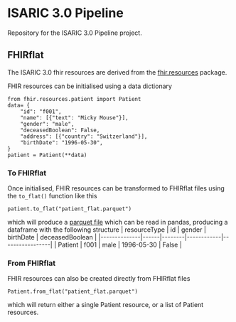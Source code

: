 # ISARIC 3.0 Pipeline

Repository for the ISARIC 3.0 Pipeline project.

## FHIRflat

The ISARIC 3.0 fhir resources are derived from the [fhir.resources](https://github.com/nazrulworld/fhir.resources) package.

FHIR resources can be initialised using a data dictionary
```
from fhir.resources.patient import Patient
data= {
    "id": "f001",
    "name": [{"text": "Micky Mouse"}],
    "gender": "male",
    "deceasedBoolean": False,
    "address": [{"country": "Switzerland"}],
    "birthDate": "1996-05-30",
}
patient = Patient(**data)
```

### To FHIRflat
Once initialised, FHIR resources can be transformed to FHIRflat files using the `to_flat()` function like this
```
patient.to_flat("patient_flat.parquet")
```
which will produce a [parquet file](https://towardsdatascience.com/demystifying-the-parquet-file-format-13adb0206705) which can be read in pandas, producing a dataframe with the following structure
| resourceType | id   | gender | birthDate  | deceasedBoolean |
|--------------|------|--------|------------|-----------------|
| Patient      | f001 | male   | 1996-05-30 | False           |

### From FHIRflat
FHIR resources can also be created directly from FHIRflat files
```
Patient.from_flat("patient_flat.parquet")
```
which will return either a single Patient resource, or a list of Patient resources.